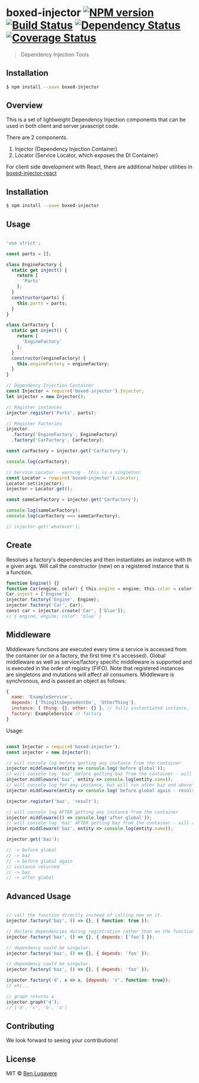 # boxed-injector [![NPM version][npm-image]][npm-url] [![Build Status](https://travis-ci.org/giddyinc/boxed-injector.svg?branch=master)](https://travis-ci.org/giddyinc/boxed-injector) [![Dependency Status][daviddm-image]][daviddm-url] [![Coverage Status](https://coveralls.io/repos/github/giddyinc/boxed-injector/badge.svg?branch=master)](https://coveralls.io/github/giddyinc/boxed-injector?branch=master)
> Dependency Injection Tools

## Installation

```sh
$ npm install --save boxed-injector
```

## Overview

This is a set of lightweight Dependency Injection components that can be used in both client and server javascript code.

There are 2 components. 

1. Injector (Dependency Injection Container)
2. Locator (Service Locator, which exposes the DI Container)

For client side development with React, there are additional helper utilities in [boxed-injector-react](https://github.com/giddyinc/boxed-injector-react)

## Installation 

```sh
$ npm install --save boxed-injector
```

## Usage

```js

'use strict';

const parts = [];

class EngineFactory {
  static get inject() {
    return [
      'Parts'
    ];
  }
  constructor(parts) {
    this.parts = parts;
  }
}

class CarFactory {
  static get inject() {
    return [
      'EngineFactory'
    ];
  }
  constructor(engineFactory) {
    this.engineFactory = engineFactory;
  }
}

// Dependency Injection Container
const Injector = require('boxed-injector').Injector;
let injector = new Injector();

// Register instances
injector.register('Parts', parts);

// Register Factories
injector
  .factory('EngineFactory', EngineFactory)
  .factory('CarFactory', CarFactory);

const carFactory = injector.get('CarFactory');

console.log(carFactory);

// Service Locator - warning - this is a singleton!
const Locator = require('boxed-injector').Locator;
Locator.set(injector);
injector = Locator.get();

const sameCarFactory = injector.get('CarFactory');

console.log(sameCarFactory);
console.log(carFactory === sameCarFactory);

// injector.get('whatever');


```
## Create
Resolves a factory's dependencies and then instantiates an instance with the given args. Will call the constructor (new) on a registered instance that is a function.
```js
function Engine() {}
function Car(engine, color) { this.engine = engine; this.color = color; }
Car.inject = ['Engine'];
injector.factory('Engine', Engine);
injector.factory('Car', Car);
const car = injector.create('Car', ['blue']);
// { engine, engine, color: 'blue' }
```

## Middleware
Middleware functions are executed every time a service is accessed from the container (or on a factory, the first time it's accessed). 
Global middleware as well as service/factory specific middleware is supported and is executed in the order of registry (FIFO).
Note that registered instances are singletons and mutations will affect all consumers.
Middleware is synchronous, and is passed an object as follows:

```js
{
  name: 'ExampleService',
  depends: ['ThingItsDependentOn', 'OtherThing'],
  instance: { thing: {}, other: {} }, // fully instantiated instance,
  factory: ExampleService // factory
}
```

Usage:

```js

const Injector = require('boxed-injector');
const injector = new Injector();

// will console log before getting any instance from the container
injector.middleware(entity => console.log('before global'));
// will console log 'baz' before getting baz from the container - will always run after global above
injector.middleware('baz', entity => console.log(entity.name));
// will console log for any instance, but will run after baz and above global is logged 
injector.middleware(entity => console.log(`before global again - resolving ${entity.name}`));

injector.register('baz', 'result');

// will console log AFTER getting any instance from the container
injector.middleware(() => console.log('after global'));
// will console log 'baz' AFTER getting baz from the container - will always run after global above
injector.middleware('baz', entity => console.log(entity.name));

injector.get('baz');

// -> before global
// -> baz
// -> before global again
// instance returned
// -> baz
// -> after global  

```


## Advanced Usage
```js

// call the function directly instead of calling new on it.
injector.factory('baz', () => {}, { function: true });

// declare dependencies during registration rather than on the function.
injector.factory('baz', () => {}, { depends: ['foo'] });

// dependency could be singular.
injector.factory('baz', () => {}, { depends: 'foo' });

// dependency could be singular.
injector.factory('baz', () => {}, { depends: 'foo' });

injector.factory('d', x => x, {depends: 'c', function: true});
// etc...

// graph returns a 
injector.graph('d');
// ['d', 'c', 'b', 'a']
```

## Contributing
We look forward to seeing your contributions!

## License

MIT © [Ben Lugavere]()


[npm-image]: https://badge.fury.io/js/boxed-injector.svg
[npm-url]: https://npmjs.org/package/boxed-injector
[travis-image]: https://travis-ci.org/giddyinc/boxed-injector.svg?branch=master
[travis-url]: https://travis-ci.org/giddyinc/boxed-injector
[daviddm-image]: https://david-dm.org/giddyinc/boxed-injector.svg?theme=shields.io
[daviddm-url]: https://david-dm.org/giddyinc/boxed-injector
[coveralls-image]: https://coveralls.io/repos/giddyinc/boxed-injector/badge.svg
[coveralls-url]: https://coveralls.io/r/giddyinc/boxed-injector
